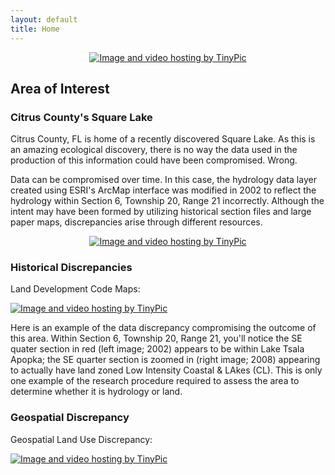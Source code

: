 ```yaml
---
layout: default
title: Home
---
```


<p align="center">
  <a href="http://tinypic.com?ref=mrd8x1" target="_blank"><img src="http://i66.tinypic.com/mrd8x1.jpg" border="0" alt="Image and video hosting by TinyPic"></a>
</p>

## Area of Interest

### Citrus County's Square Lake

Citrus County, FL is home of a recently discovered Square Lake. As this is an amazing ecological discovery, there is no way the data used in the production of this information could have been compromised. Wrong. 

Data can be compromised over time. In this case, the hydrology data layer created using ESRI's ArcMap interface was modified in 2002 to reflect the hydrology within Section 6, Township 20, Range 21 incorrectly. Although the intent may have been formed by utilizing historical section files and large paper maps, discrepancies arise through different resources.

<p align="center">
 <a href="http://tinypic.com?ref=6f6teb" target="_blank"><img src="http://i67.tinypic.com/6f6teb.gif" border="0" alt="Image and video hosting by TinyPic"></a>
</p>

### Historical Discrepancies

Land Development Code Maps:

<a href="http://tinypic.com?ref=9k0xf8" target="_blank"><img src="http://i66.tinypic.com/9k0xf8.jpg" border="0" alt="Image and video hosting by TinyPic"></a>

Here is an example of the data discrepancy compromising the outcome of this area. Within Section 6, Township 20, Range 21, you'll notice the SE quater section in red (left image; 2002) appears to be within Lake Tsala Apopka; the SE quarter section is zoomed in (right image; 2008) appearing to actually have land zoned Low Intensity Coastal & LAkes (CL). This is only one example of the research procedure required to assess the area to determine whether it is hydrology or land.

### Geospatial Discrepancy

Geospatial Land Use Discrepancy:

<a href="http://tinypic.com?ref=w048zp" target="_blank"><img src="http://i67.tinypic.com/w048zp.gif" border="0" alt="Image and video hosting by TinyPic"></a>
<body class="theme-base-0d"></body>
